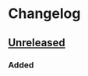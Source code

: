 # Changelog

## [Unreleased]
### Added

[Unreleased]: https://github.com/qbit86/phlogopite/compare/090acd2da2dc2a0460a9988167527823fbe79e76...HEAD
